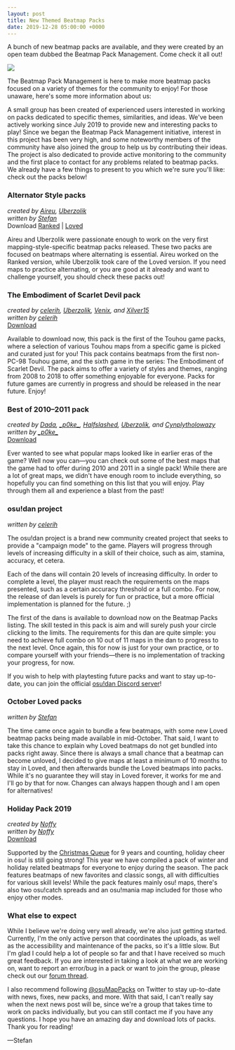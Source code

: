 ```yaml
---
layout: post
title: New Themed Beatmap Packs
date: 2019-12-28 05:00:00 +0000
---
```


A bunch of new beatmap packs are available, and they were created by an open team dubbed the Beatmap Pack Management. Come check it all out!

![](/wiki/shared/news/banners/beatmap-packs.jpg)

The Beatmap Pack Management is here to make more beatmap packs focused on a variety of themes for the community to enjoy! For those unaware, here's some more information about us:

A small group has been created of experienced users interested in working on packs dedicated to specific themes, similarities, and ideas. We've been actively working since July 2019 to provide new and interesting packs to play! Since we began the Beatmap Pack Management initiative, interest in this project has been very high, and some noteworthy members of the community have also joined the group to help us by contributing their ideas. The project is also dedicated to provide active monitoring to the community and the first place to contact for any problems related to beatmap packs. We already have a few things to present to you which we're sure you'll like: check out the packs below!

### Alternator Style packs

*created by [Aireu](https://osu.ppy.sh/users/1650010), [Uberzolik](https://osu.ppy.sh/users/1314547)*  
*written by [Stefan](https://osu.ppy.sh/users/626907)*  
Download [Ranked](https://osu.ppy.sh/beatmaps/packs/1699) | [Loved](https://osu.ppy.sh/beatmaps/packs/1700)

Aireu and Uberzolik were passionate enough to work on the very first mapping-style-specific beatmap packs released. These two packs are focused on beatmaps where alternating is essential. Aireu worked on the Ranked version, while Uberzolik took care of the Loved version. If you need maps to practice alternating, or you are good at it already and want to challenge yourself, you should check these packs out!

### The Embodiment of Scarlet Devil pack

*created by [celerih](https://osu.ppy.sh/users/4696296), [Uberzolik](https://osu.ppy.sh/users/1314547), [Venix](https://osu.ppy.sh/users/5999631), and [Xilver15](https://osu.ppy.sh/users/3099689)*  
*written by [celerih](https://osu.ppy.sh/users/4696296)*  
[Download](https://osu.ppy.sh/beatmaps/packs/1729)

Available to download now, this pack is the first of the Touhou game packs, where a selection of various Touhou maps from a specific game is picked and curated just for you! This pack contains beatmaps from the first non-PC-98 Touhou game, and the sixth game in the series: The Embodiment of Scarlet Devil. The pack aims to offer a variety of styles and themes, ranging from 2008 to 2018 to offer something enjoyable for everyone. Packs for future games are currently in progress and should be released in the near future. Enjoy!

### Best of 2010–2011 pack

*created by [Dada](https://osu.ppy.sh/users/9119507), [\_p0ke\_](https://osu.ppy.sh/users/5434711), [Halfslashed](https://osu.ppy.sh/users/4598899), [Uberzolik](https://osu.ppy.sh/users/1314547), and [Cynplytholowazy](https://osu.ppy.sh/users/3901754)*  
*written by [\_p0ke\_](https://osu.ppy.sh/users/5434711)*  
[Download](https://osu.ppy.sh/beatmaps/packs/1733)

Ever wanted to see what popular maps looked like in earlier eras of the game? Well now you can—you can check out some of the best maps that the game had to offer during 2010 and 2011 in a single pack! While there are a lot of great maps, we didn't have enough room to include everything, so hopefully you can find something on this list that you will enjoy. Play through them all and experience a blast from the past!

### osu!dan project

*written by [celerih](https://osu.ppy.sh/users/4696296)*

The osu!dan project is a brand new community created project that seeks to provide a "campaign mode" to the game. Players will progress through levels of increasing difficulty in a skill of their choice, such as aim, stamina, accuracy, et cetera.

Each of the dans will contain 20 levels of increasing difficulty. In order to complete a level, the player must reach the requirements on the maps presented, such as a certain accuracy threshold or a full combo. For now, the release of dan levels is purely for fun or practice, but a more official implementation is planned for the future. ;)

The first of the dans is available to download now on the Beatmap Packs listing. The skill tested in this pack is aim and will surely push your circle clicking to the limits. The requirements for this dan are quite simple: you need to achieve full combo on 10 out of 11 maps in the dan to progress to the next level. Once again, this for now is just for your own practice, or to compare yourself with your friends—there is no implementation of tracking your progress, for now.

If you wish to help with playtesting future packs and want to stay up-to-date, you can join the official [osu!dan Discord server](https://discord.gg/b7cVmGd)!

### October Loved packs

*written by [Stefan](https://osu.ppy.sh/users/626907)*

The time came once again to bundle a few beatmaps, with some new Loved beatmap packs being made available in mid-October. That said, I want to take this chance to explain why Loved beatmaps do not get bundled into packs right away. Since there is always a small chance that a beatmap can become unloved, I decided to give maps at least a minimum of 10 months to stay in Loved, and then afterwards bundle the Loved beatmaps into packs. While it's no guarantee they will stay in Loved forever, it works for me and I'll go by that for now. Changes can always happen though and I am open for alternatives!

### Holiday Pack 2019

*created by [Noffy](https://osu.ppy.sh/users/1541323)*  
*written by [Noffy](https://osu.ppy.sh/users/1541323)*  
[Download](https://osu.ppy.sh/beatmaps/packs/1772)

Supported by the [Christmas Queue](https://osu.ppy.sh/community/forums/topics/985375) for 9 years and counting, holiday cheer in osu! is still going strong! This year we have compiled a pack of winter and holiday related beatmaps for everyone to enjoy during the season. The pack features beatmaps of new favorites and classic songs, all with difficulties for various skill levels! While the pack features mainly osu! maps, there's also two osu!catch spreads and an osu!mania map included for those who enjoy other modes.

### What else to expect

While I believe we're doing very well already, we're also just getting started. Currently, I'm the only active person that coordinates the uploads, as well as the accessibility and maintenance of the packs, so it's a little slow. But I'm glad I could help a lot of people so far and that I have received so much great feedback. If you are interested in taking a look at what we are working on, want to report an error/bug in a pack or want to join the group, please check out our [forum thread](https://osu.ppy.sh/community/forums/topics/933379).

I also recommend following [@osuMapPacks](https://twitter.com/osuMapPacks) on Twitter to stay up-to-date with news, fixes, new packs, and more. With that said, I can't really say when the next news post will be, since we're a group that takes time to work on packs individually, but you can still contact me if you have any questions. I hope you have an amazing day and download lots of packs. Thank you for reading!

—Stefan
